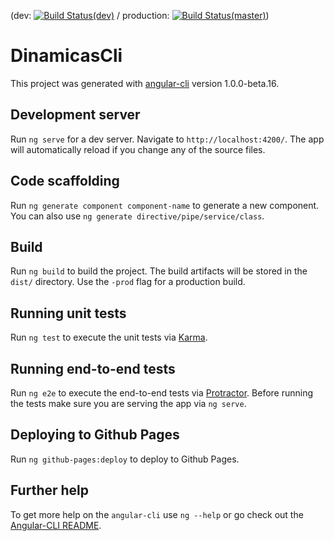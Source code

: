 (dev: [![Build Status(dev)](https://travis-ci.org/muriarte/Dinamicas.svg?branch=dev)](https://travis-ci.org/muriarte/Dinamicas) / production: [![Build Status(master)](https://travis-ci.org/muriarte/Dinamicas.svg?branch=master)](https://travis-ci.org/muriarte/Dinamicas))  

# DinamicasCli

This project was generated with [angular-cli](https://github.com/angular/angular-cli) version 1.0.0-beta.16.  

## Development server
Run `ng serve` for a dev server. Navigate to `http://localhost:4200/`. The app will automatically reload if you change any of the source files.

## Code scaffolding

Run `ng generate component component-name` to generate a new component. You can also use `ng generate directive/pipe/service/class`.

## Build

Run `ng build` to build the project. The build artifacts will be stored in the `dist/` directory. Use the `-prod` flag for a production build.

## Running unit tests

Run `ng test` to execute the unit tests via [Karma](https://karma-runner.github.io).

## Running end-to-end tests

Run `ng e2e` to execute the end-to-end tests via [Protractor](http://www.protractortest.org/). 
Before running the tests make sure you are serving the app via `ng serve`.

## Deploying to Github Pages

Run `ng github-pages:deploy` to deploy to Github Pages.

## Further help

To get more help on the `angular-cli` use `ng --help` or go check out the [Angular-CLI README](https://github.com/angular/angular-cli/blob/master/README.md).
